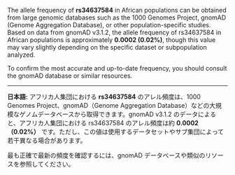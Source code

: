 The allele frequency of **rs34637584** in African populations can be obtained from large genomic databases such as the 1000 Genomes Project, gnomAD (Genome Aggregation Database), or other population-specific studies. Based on data from gnomAD v3.1.2, the allele frequency of rs34637584 in African populations is approximately **0.0002 (0.02%)**, though this value may vary slightly depending on the specific dataset or subpopulation analyzed.

To confirm the most accurate and up-to-date frequency, you should consult the gnomAD database or similar resources.

---

**日本語:**
アフリカ人集団における **rs34637584** のアレル頻度は、1000 Genomes Project、gnomAD（Genome Aggregation Database）などの大規模なゲノムデータベースから取得できます。gnomAD v3.1.2 のデータによると、アフリカ人集団における rs34637584 のアレル頻度は約 **0.0002（0.02%）** です。ただし、この値は使用するデータセットやサブ集団によって若干異なる場合があります。

最も正確で最新の頻度を確認するには、gnomAD データベースや類似のリソースを参照してください。